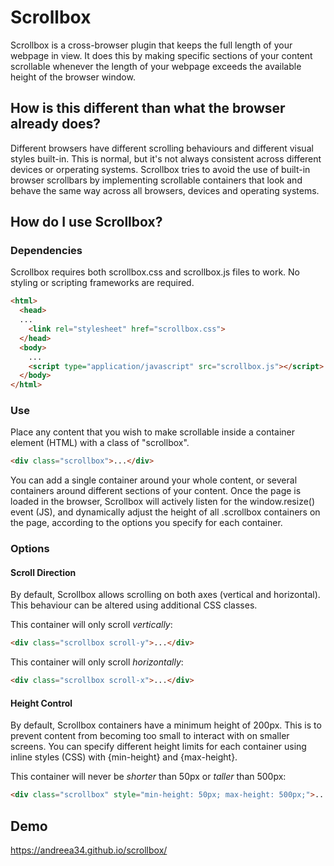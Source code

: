 # Scrollbox

Scrollbox is a cross-browser plugin that keeps the full length of your webpage in view. It does this by making specific sections of your content scrollable whenever the length of your webpage exceeds the available height of the browser window.

## How is this different than what the browser already does?

Different browsers have different scrolling behaviours and different visual styles built-in. This is normal, but it's not always consistent across different devices or orperating systems. Scrollbox tries to avoid the use of built-in browser scrollbars by implementing scrollable containers that look and behave the same way across all browsers, devices and operating systems.

## How do I use Scrollbox?

### Dependencies

Scrollbox requires both scrollbox.css and scrollbox.js files to work. No styling or scripting frameworks are required.

```html
<html>
  <head>
  ...
    <link rel="stylesheet" href="scrollbox.css">
  </head>
  <body>
    ...
    <script type="application/javascript" src="scrollbox.js"></script>
  </body>
</html>
```

### Use

Place any content that you wish to make scrollable inside a container element (HTML) with a class of "scrollbox".

```html
<div class="scrollbox">...</div>
```

You can add a single container around your whole content, or several containers around different sections of your content. Once the page is loaded in the browser, Scrollbox will actively listen for the window.resize() event (JS), and dynamically adjust the height of all .scrollbox containers on the page, according to the options you specify for each container.

### Options

#### Scroll Direction

By default, Scrollbox allows scrolling on both axes (vertical and horizontal). This behaviour can be altered using additional CSS classes.

This container will only scroll _vertically_:

```html
<div class="scrollbox scroll-y">...</div>
```

This container will only scroll _horizontally_:

```html
<div class="scrollbox scroll-x">...</div>
```

#### Height Control

By default, Scrollbox containers have a minimum height of 200px. This is to prevent content from becoming too small to interact with on smaller screens. You can specify different height limits for each container using inline styles (CSS) with {min-height} and {max-height}.

This container will never be _shorter_ than 50px or _taller_ than 500px:

```html
<div class="scrollbox" style="min-height: 50px; max-height: 500px;">...</div>
```

## Demo
https://andreea34.github.io/scrollbox/
